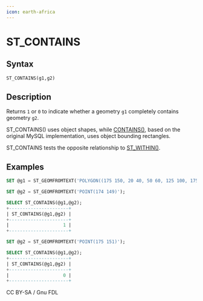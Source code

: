 ```yaml
---
icon: earth-africa
---
```


# ST\_CONTAINS

## Syntax

```sql
ST_CONTAINS(g1,g2)
```

## Description

Returns `1` or `0` to indicate whether a geometry `g1` completely contains geometry `g2`.

ST\_CONTAINS() uses object shapes, while [CONTAINS()](contains.md), based on the original MySQL implementation, uses object bounding rectangles.

ST\_CONTAINS tests the opposite relationship to [ST\_WITHIN()](st-within.md).

## Examples

```sql
SET @g1 = ST_GEOMFROMTEXT('POLYGON((175 150, 20 40, 50 60, 125 100, 175 150))');

SET @g2 = ST_GEOMFROMTEXT('POINT(174 149)');

SELECT ST_CONTAINS(@g1,@g2);
+----------------------+
| ST_CONTAINS(@g1,@g2) |
+----------------------+
|                    1 |
+----------------------+

SET @g2 = ST_GEOMFROMTEXT('POINT(175 151)');

SELECT ST_CONTAINS(@g1,@g2);
+----------------------+
| ST_CONTAINS(@g1,@g2) |
+----------------------+
|                    0 |
+----------------------+
```

CC BY-SA / Gnu FDL
